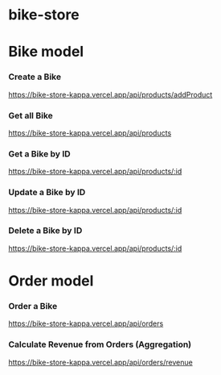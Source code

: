 # bike-store

## <h1 style= "font: 15px; "> Bike model </h1>
### Create a Bike
<a> https://bike-store-kappa.vercel.app/api/products/addProduct </a>
### Get all Bike
<a> https://bike-store-kappa.vercel.app/api/products </a>
### Get a Bike by ID
<a>https://bike-store-kappa.vercel.app/api/products/:id </a>
### Update a Bike by ID
<a>https://bike-store-kappa.vercel.app/api/products/:id </a>
### Delete a Bike by ID
<a>https://bike-store-kappa.vercel.app/api/products/:id </a>


## <h1 style= "font: 15px; "> Order model </h1>
### Order a Bike
<a> https://bike-store-kappa.vercel.app/api/orders </a>
### Calculate Revenue from Orders (Aggregation)
<a> https://bike-store-kappa.vercel.app/api/orders/revenue </a>

